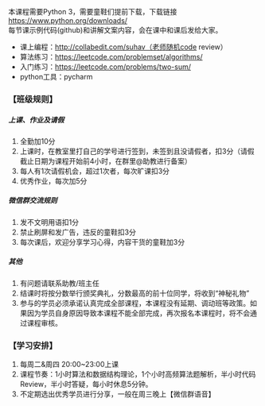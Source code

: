本课程需要Python 3，需要童鞋们提前下载，下载链接 https://www.python.org/downloads/  
每节课示例代码(github)和讲解文案内容，会在课中和课后发给大家。

- 课上编程：http://collabedit.com/suhav（老师随机code review）  
- 算法练习：https://leetcode.com/problemset/algorithms/  
- 入门练习：https://leetcode.com/problems/two-sum/  
- python工具：pycharm

### 【班级规则】

##### 上课、作业及请假  

1. 全勤加10分  
2. 上课时，在教室里打自己的学号进行签到，未签到且没请假者，扣3分（请假截止日期为课程开始前4小时，在群里@助教进行备案）
3. 每人有1次请假机会，超过1次者，每次旷课扣3分
4. 优秀作业，每次加5分
 
##### 微信群交流规则
1. 发不文明用语扣1分
2. 禁止刷屏和发广告，违反的童鞋扣3分
3. 每次课后，欢迎分享学习心得，内容干货的童鞋加3分
 
##### 其他
1. 有问题请联系助教/班主任
2. 结课时将按分数举行颁奖典礼，分数最高的前十位同学，将收到“神秘礼物”
3. 参与的学员必须承诺认真完成全部课程，本课程没有延期、调动班等政策。如果因为学员自身原因导致本课程不能全部完成，再次报名本课程时，将不会通过课程审核。


### 【学习安排】
1. 每周二&周四 20:00~23:00上课
2. 课程节奏：1小时算法和数据结构理论，1个小时高频算法题解析，半小时代码Review，半小时答疑，每小时休息5分钟。
3. 不定期选出优秀学员进行分享，一般在周三晚上【微信群语音】